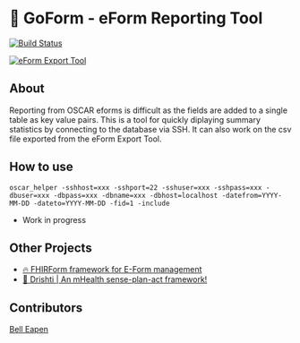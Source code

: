 # :bookmark_tabs: GoForm - eForm Reporting Tool 
[![Build Status](https://travis-ci.org/dermatologist/oscar-eform-export-helper.svg?branch=develop)](https://travis-ci.org/dermatologist/oscar-eform-export-helper)

[![eForm Export Tool](https://raw.github.com/dermatologist/oscar-eform-export-helper/develop/notes/usage.gif)](https://canehealth.com)

## About

Reporting from OSCAR eforms is difficult as the fields are added to a single table as key value pairs. This is a tool for quickly diplaying summary statistics by connecting to the database via SSH. It can also work on the csv file exported from the eForm Export Tool.

## How to use

```
oscar_helper -sshhost=xxx -sshport=22 -sshuser=xxx -sshpass=xxx -dbuser=xxx -dbpass=xxx -dbname=xxx -dbhost=localhost -datefrom=YYYY-MM-DD -dateto=YYYY-MM-DD -fid=1 -include

```
* Work in progress

## Other Projects
* [:fire: FHIRForm framework for E-Form management](https://github.com/E-Health/fhirform)
* [:eyes: Drishti | An mHealth sense-plan-act framework!](https://github.com/E-Health/drishti)
## Contributors

[Bell Eapen](http://canehealth.com)
